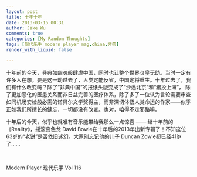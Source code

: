 ```yaml
---
layout: post
title: 十年十年
date: 2013-03-15 00:31
author: Jake Wu
comments: true
categories: [My Random Thoughts]
tags: [现代乐手 modern player mag,china,非典]
render_with_liquid: false

---
```

十年前的今天，非典如幽魂般肆虐中国，同时也让整个世界仓皇无助。当时一定有许多人在想，要是这一劫过去了，人类定能反省，中国定将重生。十年过去了，我们有什么改变吗？除了“非典中国”的报纸头版变成了“沙逼北京”和“猪投上海”， 除了更加恶化的医患关系而非日益完善的医疗体系，除了多了一位认为言论需要审查如同机场安检般必需的诺贝尔文学奖得主，而非深切体悟人类命运的作家——似乎正如我们所擅长的健忘，一切都没有改变。也对，咱得不走邪路嘛。

十年后的今天，似乎也就唯有音乐能带给我那么一点惊喜 —— 继十年前的《Reality》，摇滚变色龙 David Bowie在十年后的2013年出新专辑了！不知这位63岁的“老饼”是否依旧迷幻。大家别忘记他的儿子 Duncan Zowie都已经41岁了……

&nbsp;

Modern Player 现代乐手 Vol 116
